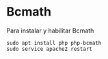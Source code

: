 # Bcmath

Para instalar y habilitar Bcmath

```
sudo apt install php php-bcmath
sudo service apache2 restart
```
